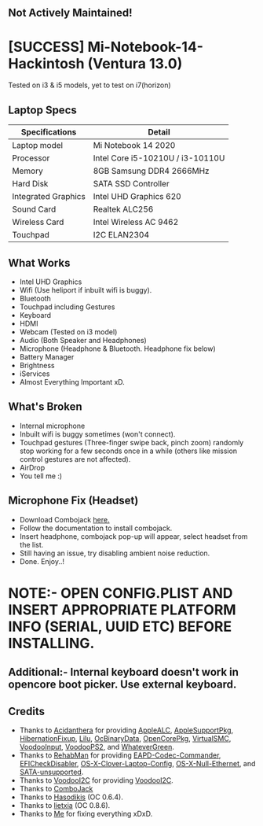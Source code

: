 ## Not Actively Maintained!

# [SUCCESS] Mi-Notebook-14-Hackintosh (Ventura 13.0)
Tested on i3 & i5 models, yet to test on i7(horizon)



## Laptop Specs

| Specifications | Detail                                                  |
| ------------------- | ------------------------------------------- |
| Laptop model      | Mi Notebook 14 2020     |
| Processor           | Intel Core i5-10210U / i3-10110U        |
| Memory              | 8GB Samsung DDR4 2666MHz              |
| Hard Disk           | SATA SSD Controller                |
| Integrated Graphics | Intel UHD Graphics 620                     |
| Sound Card          | Realtek ALC256                             |
| Wireless Card       | Intel Wireless AC 9462                        |
| Touchpad            | I2C ELAN2304                               |


## What Works
- Intel UHD Graphics
- Wifi (Use heliport if inbuilt wifi is buggy).
- Bluetooth
- Touchpad including Gestures
- Keyboard
- HDMI
- Webcam (Tested on i3 model)
- Audio (Both Speaker and Headphones)
- Microphone (Headphone & Bluetooth. Headphone fix below)
- Battery Manager
- Brightness
- iServices
- Almost Everything Important xD.

## What's Broken
- Internal microphone
- Inbuilt wifi is buggy sometimes (won't connect).
- Touchpad gestures (Three-finger swipe back, pinch zoom) randomly stop working for a few seconds once in a while (others like mission control gestures are not affected).
- AirDrop
- You tell me :)

## Microphone Fix (Headset)
- Download Combojack [here.](https://github.com/hackintosh-stuff/ComboJack)
- Follow the documentation to install combojack.
- Insert headphone, combojack pop-up will appear, select headset from the list.
- Still having an issue, try disabling ambient noise reduction.
- Done. Enjoy..!

# NOTE:- OPEN CONFIG.PLIST AND INSERT APPROPRIATE PLATFORM INFO (SERIAL, UUID ETC) BEFORE INSTALLING.
## Additional:- Internal keyboard doesn't work in opencore boot picker. Use external keyboard.


## Credits
- Thanks to [Acidanthera](https://github.com/acidanthera) for providing [AppleALC](https://github.com/acidanthera/AppleALC), [AppleSupportPkg](https://github.com/acidanthera/AppleSupportPkg), [HibernationFixup](https://github.com/acidanthera/HibernationFixup), [Lilu](https://github.com/acidanthera/Lilu), [OcBinaryData](https://github.com/acidanthera/OcBinaryData), [OpenCorePkg](https://github.com/acidanthera/OpenCorePkg), [VirtualSMC](https://github.com/acidanthera/VirtualSMC), [VoodooInput](https://github.com/acidanthera/VoodooInput), [VoodooPS2](https://github.com/acidanthera/VoodooPS2), and [WhateverGreen](https://github.com/acidanthera/WhateverGreen).
- Thanks to [RehabMan](https://github.com/RehabMan) for providing [EAPD-Codec-Commander](https://github.com/RehabMan/EAPD-Codec-Commander), [EFICheckDisabler](https://github.com/RehabMan/hack-tools/tree/master/kexts/EFICheckDisabler.kext), [OS-X-Clover-Laptop-Config](https://github.com/RehabMan/OS-X-Clover-Laptop-Config), [OS-X-Null-Ethernet](https://github.com/RehabMan/OS-X-Null-Ethernet), and [SATA-unsupported](https://github.com/RehabMan/hack-tools/tree/master/kexts/SATA-unsupported.kext).
- Thanks to [VoodooI2C](https://github.com/VoodooI2C) for providing [VoodooI2C](https://github.com/VoodooI2C/VoodooI2C).
- Thanks to [ComboJack](https://github.com/hackintosh-stuff/ComboJack)
- Thanks to [Hasodikis](https://github.com/Hasodikis) (OC 0.6.4).
- Thanks to [lietxia](https://github.com/lietxia) (OC 0.8.6).
- Thanks to [Me](https://github.com/itsdrnoob) for fixing everything xDxD.